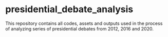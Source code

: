 # presidential_debate_analysis
This repository contains all codes, assets and outputs used in the process of analyzing series of presidential debates from 2012, 2016 and 2020.
